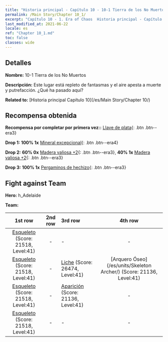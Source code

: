 ```yaml
---
title: "Historia principal - Capítulo 10 - 10-1 Tierra de los No Muertos"
permalink: /Main Story/Chapter 10_1/
excerpt: "Capítulo 10 - 1. Era of Chaos  Historia principal - Capítulo 10_1. 10-1 Tierra de los No Muertos"
last_modified_at: 2021-06-22
locale: es
ref: "Chapter 10_1.md"
toc: false
classes: wide
---
```


## Detalles

 **Nombre:** 10-1 Tierra de los No Muertos

 **Descripción:** Este lugar está repleto de fantasmas y el aire apesta a muerte y putrefacción. ¿Qué ha pasado aquí?

 **Related to:** [Historia principal Capítulo 10](/es/Main Story/Chapter 10/)

## Recompensa obtenida

 **Recompensa por completar por primera vez::** [Llave de plata](/ItemsES/con_693/){: .btn .btn--era3}

 **Drop 1:** **100% 1x** [Mineral excepcional](/ItemsES/mat_33/){: .btn .btn--era4}

 **Drop 2:** **60% 0x** [Madera valiosa +2](/ItemsES/mat_27/){: .btn .btn--era3}, **40% 1x** [Madera valiosa +2](/ItemsES/mat_27/){: .btn .btn--era3}

 **Drop 3:** **100% 1x** [Pergaminos de hechizo](/ItemsES/con_694/){: .btn .btn--era3}


## Fight against Team
 **Hero:** h_Adelaide

 **Team:**


  | 1st row | 2nd row | 3rd row | 4th row |
  |:----:|:----:|:----|:----:|
  | [Esqueleto](/es/units/Skeleton/) (Score: 21518, Level:41)  | - | - | - |
  | [Esqueleto](/es/units/Skeleton/) (Score: 21518, Level:41)  | - | [Liche](/es/units/Lich/) (Score: 26474, Level:41)  | [Arquero Óseo](/es/units/Skeleton Archer/) (Score: 21136, Level:41)  |
  | [Esqueleto](/es/units/Skeleton/) (Score: 21518, Level:41)  | - | [Aparición](/es/units/Wight/) (Score: 21136, Level:41)  | - |
  | [Esqueleto](/es/units/Skeleton/) (Score: 21518, Level:41)  | - | - | - |


